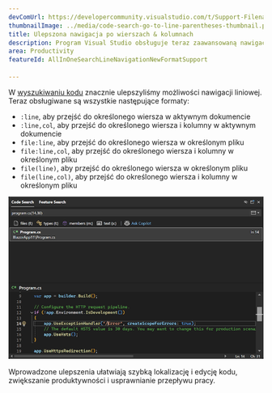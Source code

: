 ```yaml
---
devComUrl: https://developercommunity.visualstudio.com/t/Support-Filenamelinecolumn-format-in/10720994
thumbnailImage: ../media/code-search-go-to-line-parentheses-thumbnail.png
title: Ulepszona nawigacja po wierszach & kolumnach
description: Program Visual Studio obsługuje teraz zaawansowaną nawigację po wierszach i kolumnach przy wyszukiwaniu kodu.
area: Productivity
featureId: AllInOneSearchLineNavigationNewFormatSupport

---
```



W [wyszukiwaniu kodu](vscmd://Edit.NavigateTo) znacznie ulepszyliśmy możliwości nawigacji liniowej. Teraz obsługiwane są wszystkie następujące formaty:

- `:line`, aby przejść do określonego wiersza w aktywnym dokumencie
- `:line,col`, aby przejść do określonego wiersza i kolumny w aktywnym dokumencie
- `file:line`, aby przejść do określonego wiersza w określonym pliku
- `file:line,col`, aby przejść do określonego wiersza i kolumny w określonym pliku
- `file(line)`, aby przejść do określonego wiersza w określonym pliku
- `file(line,col)`, aby przejść do określonego wiersza i kolumny w określonym pliku

![Przykład pokazuje przechodzenie do pliku, wiersza i kolumny](../media/code-search-go-to-line-parentheses.png)

Wprowadzone ulepszenia ułatwiają szybką lokalizację i edycję kodu, zwiększanie produktywności i usprawnianie przepływu pracy.
